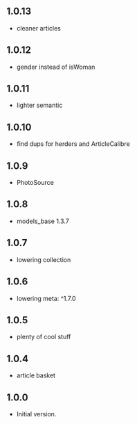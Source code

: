 ## 1.0.13

- cleaner articles

## 1.0.12

- gender instead of isWoman

## 1.0.11

- lighter semantic

## 1.0.10

- find dups for herders and ArticleCalibre

## 1.0.9

- PhotoSource

## 1.0.8

- models_base 1.3.7

## 1.0.7

- lowering collection

## 1.0.6

- lowering meta: ^1.7.0

## 1.0.5

- plenty of cool stuff

## 1.0.4

- article basket

## 1.0.0

- Initial version.
